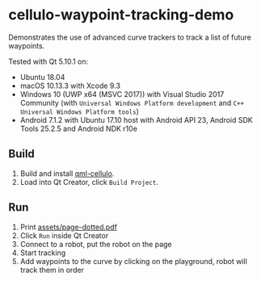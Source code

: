 cellulo-waypoint-tracking-demo
==============================

Demonstrates the use of advanced curve trackers to track a list of future waypoints.

Tested with Qt 5.10.1 on:

- Ubuntu 18.04
- macOS 10.13.3 with Xcode 9.3
- Windows 10 (UWP x64 (MSVC 2017)) with Visual Studio 2017 Community (with `Universal Windows Platform development` and `C++ Universal Windows Platform tools`)
- Android 7.1.2 with Ubuntu 17.10 host with Android API 23, Android SDK Tools 25.2.5 and Android NDK r10e

Build
-----

1. Build and install [qml-cellulo](../../).
1. Load into Qt Creator, click `Build Project`.

Run
---

1. Print [assets/page-dotted.pdf](assets/page-dotted.pdf)
1. Click `Run` inside Qt Creator
1. Connect to a robot, put the robot on the page
1. Start tracking
1. Add waypoints to the curve by clicking on the playground, robot will track them in order
